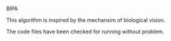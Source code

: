 BIPA

This algorithm is inspired by the mechansim of biological vision.

The code files have been checked for running without problem.
